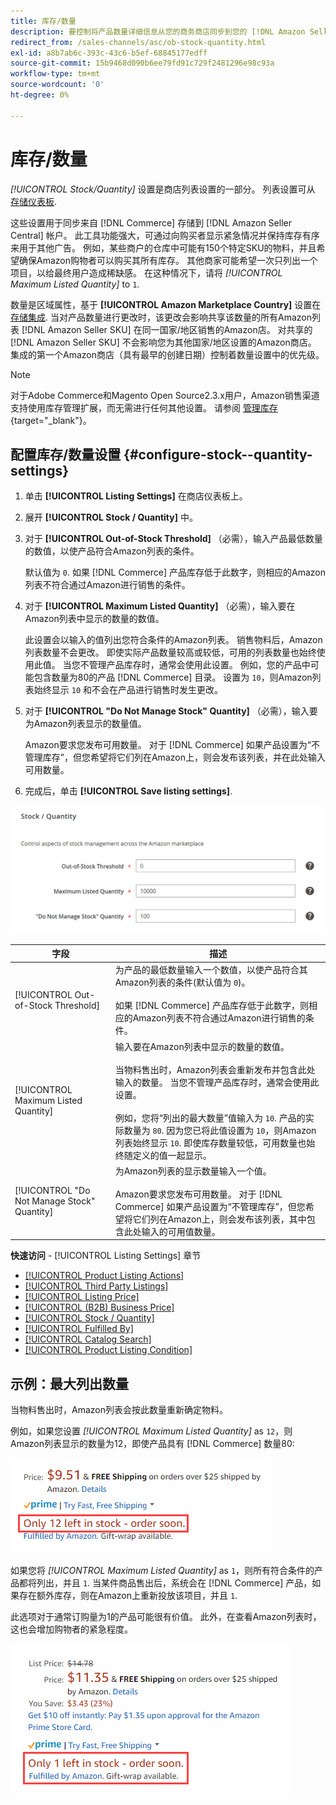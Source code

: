 ```yaml
---
title: 库存/数量
description: 要控制将产品数量详细信息从您的商务商店同步到您的 [!DNL Amazon Seller Central] 帐户，请更新“库存/数量”设置。
redirect_from: /sales-channels/asc/ob-stock-quantity.html
exl-id: a8b7ab6c-393c-43c6-b5ef-68845177edff
source-git-commit: 15b9468d090b6ee79fd91c729f2481296e98c93a
workflow-type: tm+mt
source-wordcount: '0'
ht-degree: 0%

---
```


# 库存/数量

*[!UICONTROL Stock/Quantity]* 设置是商店列表设置的一部分。 列表设置可从 [存储仪表板](./amazon-store-dashboard.md).

这些设置用于同步来自 [!DNL Commerce] 存储到 [!DNL Amazon Seller Central] 帐户。 此工具功能强大，可通过向购买者显示紧急情况并保持库存有序来用于其他广告。 例如，某些商户的仓库中可能有150个特定SKU的物料，并且希望确保Amazon购物者可以购买其所有库存。 其他商家可能希望一次只列出一个项目，以给最终用户造成稀缺感。 在这种情况下，请将 *[!UICONTROL Maximum Listed Quantity]* to `1`.

数量是区域属性，基于 **[!UICONTROL Amazon Marketplace Country]** 设置在 [存储集成](./store-integration.md). 当对产品数量进行更改时，该更改会影响共享该数量的所有Amazon列表 [!DNL Amazon Seller SKU] 在同一国家/地区销售的Amazon店。 对共享的 [!DNL Amazon Seller SKU] 不会影响您为其他国家/地区设置的Amazon商店。 集成的第一个Amazon商店（具有最早的创建日期）控制着数量设置中的优先级。

>[!NOTE]
>
>对于Adobe Commerce和Magento Open Source2.3.x用户，Amazon销售渠道支持使用库存管理扩展，而无需进行任何其他设置。 请参阅 [管理库存](https://docs.magento.com/user-guide/v2.3/catalog/inventory-management.html){target=&quot;_blank&quot;}。

## 配置库存/数量设置 {#configure-stock--quantity-settings}

1. 单击 **[!UICONTROL Listing Settings]** 在商店仪表板上。

1. 展开 **[!UICONTROL Stock / Quantity]** 中。

1. 对于 **[!UICONTROL Out-of-Stock Threshold]** （必需），输入产品最低数量的数值，以使产品符合Amazon列表的条件。

   默认值为 `0`. 如果 [!DNL Commerce] 产品库存低于此数字，则相应的Amazon列表不符合通过Amazon进行销售的条件。

1. 对于 **[!UICONTROL Maximum Listed Quantity]** （必需），输入要在Amazon列表中显示的数量的数值。

   此设置会以输入的值列出您符合条件的Amazon列表。 销售物料后，Amazon列表数量不会更改。 即使实际产品数量较高或较低，可用的列表数量也始终使用此值。 当您不管理产品库存时，通常会使用此设置。 例如，您的产品中可能包含数量为80的产品 [!DNL Commerce] 目录。 设置为 `10`，则Amazon列表始终显示 `10` 和不会在产品进行销售时发生更改。

1. 对于 **[!UICONTROL "Do Not Manage Stock" Quantity]** （必需），输入要为Amazon列表显示的数量值。

   Amazon要求您发布可用数量。 对于 [!DNL Commerce] 如果产品设置为“不管理库存”，但您希望将它们列在Amazon上，则会发布该列表，并在此处输入可用数量。

1. 完成后，单击 **[!UICONTROL Save listing settings]**.

![库存/数量设置](assets/amazon-stock-quantity.png)

| 字段 | 描述 |
|---|---|
| [!UICONTROL Out-of-Stock Threshold] | 为产品的最低数量输入一个数值，以使产品符合其Amazon列表的条件(默认值为 `0`)。<br><br>如果 [!DNL Commerce] 产品库存低于此数字，则相应的Amazon列表不符合通过Amazon进行销售的条件。 |
| [!UICONTROL Maximum Listed Quantity] | 输入要在Amazon列表中显示的数量的数值。<br><br>当物料售出时，Amazon列表会重新发布并包含此处输入的数量。 当您不管理产品库存时，通常会使用此设置。<br><br>例如，您将“列出的最大数量”值输入为 `10`. 产品的实际数量为 `80`. 因为您已将此值设置为 `10`，则Amazon列表始终显示 `10`. 即使库存数量较低，可用数量也始终随定义的值一起显示。 |
| [!UICONTROL "Do Not Manage Stock" Quantity] | 为Amazon列表的显示数量输入一个值。<br><br>Amazon要求您发布可用数量。 对于 [!DNL Commerce] 如果产品设置为“不管理库存”，但您希望将它们列在Amazon上，则会发布该列表，其中包含此处输入的可用值数量。 |

**快速访问** - [!UICONTROL Listing Settings] 章节

- [[!UICONTROL Product Listing Actions]](./product-listing-actions.md)
- [[!UICONTROL Third Party Listings]](./third-party-listing-settings.md)
- [[!UICONTROL Listing Price]](./listing-price.md)
- [[!UICONTROL (B2B) Business Price]](./business-pricing.md)
- [[!UICONTROL Stock / Quantity]](./stock-quantity.md)
- [[!UICONTROL Fulfilled By]](./fulfilled-by.md)
- [[!UICONTROL Catalog Search]](./catalog-search.md)
- [[!UICONTROL Product Listing Condition]](./product-listing-condition.md)

## 示例：最大列出数量

当物料售出时，Amazon列表会按此数量重新确定物料。

例如，如果您设置 *[!UICONTROL Maximum Listed Quantity]* as `12`，则Amazon列表显示的数量为12，即使产品具有 [!DNL Commerce] 数量80:

![最大列出数量实例1](assets/amazon-max-listed-quantity.png)

如果您将 *[!UICONTROL Maximum Listed Quantity]* as `1`，则所有符合条件的产品都将列出，并且 `1`. 当某件商品售出后，系统会在 [!DNL Commerce] 产品，如果存在额外库存，则在Amazon上重新投放该项目，并且 `1`.

此选项对于通常订购量为1的产品可能很有价值。 此外，在查看Amazon列表时，这也会增加购物者的紧急程度。

![最大列出数量示例2](assets/amazon-max-listed-quantity-1.png)
